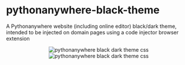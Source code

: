 # pythonanywhere-black-theme
A Pythonanywhere website (including online editor) black/dark theme, intended to be injected on domain pages using a code injector browser extension <br>
<p align="center">
  <img src="https://i.imgur.com/24FFWY5.png" alt="pythonanywhere black dark theme css" title="Dashboard Look">
  <img src="https://i.imgur.com/qZtF527.png" alt="pythonanywhere black dark theme css" title="Dashboard Look">
</p>
